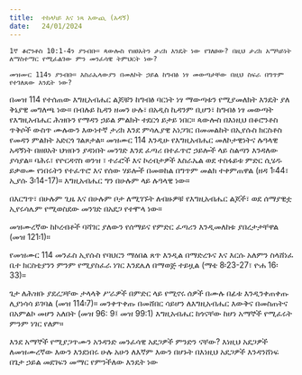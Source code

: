 ```yaml
---
title:  ተከላካይ እና ነጻ አውጪ (አዳኝ)
date:   24/01/2024
---
```


`1ኛ ቆሮንቶስ 10:1-4ን ያንብቡ። ጳውሎስ የዘፀአትን ታሪክ እንዴት ነው የገለፀው? በዚህ ታሪክ አማካይነት ለማስተማር የሚፈልገው ምን መንፈሳዊ ትምህርት ነው?`

`መዝሙር 114ን ያንብቡ። እስራኤላውያን በመለኮት ኃይል ከግብፅ ነፃ መውጣታቸው በዚህ ስፍራ በግጥም የተገለጸው እንዴት ነው?`

በመዝ 114 የተሰጠው እግዚአብሔር ልጆቹን ከግብፅ ባርነት ነፃ ማውጣቱን የሚያመለክት እንዴት ያለ ቅኔያዊ መግለጫ ነው። በብሉይ ኪዳን ዘመን ሁሉ፣ በአዲስ ኪዳንም ቢሆን፣ ከግብፅ ነፃ መውጣት የእግዚአብሔር ሕዝቡን የማዳን ኃይል ምልክት ተደርጎ ይታይ ነበር። ጳውሎስ በእነዚህ በቆሮንቶስ ጥቅሶች ውስጥ ሙሉውን እውነተኛ ታሪክ እንደ ምሳሌያዊ አነጋገር በመመልከት በኢየሱስ ክርስቶስ የመዳን ምልክት አድርጎ ገልጾታል። መዝሙር 114 እንዲሁ የእግዚአብሔር መለኮታዊነትና ሉዓላዊ አዳኝነት በዘፀአት ህዝቡን ያዳነበት መንገድ እንደ ፈጣሪ በተፈጥሮ ኃይሎች ላይ ስልጣን እንዳለው ያሳያል። ባሕሩ፣ የዮርዳኖስ ወንዝ ፣ ተራሮች እና ኮረብታዎች እስራኤል ወደ ተስፋይቱ ምድር ሲሄዱ ይቃወሙ የነበሩትን የተፈጥሮ እና የሰው ሃይሎች በመወከል በግጥም መልክ ተቀምጠዋል (ዘዳ 1፡44፣ ኢያሱ 3፡14-17)። እግዚአብሔር ግን በሁሉም ላይ ሉዓላዊ ነው።

በእርግጥ፣ በሁሉም ጊዜ እና በሁሉም ቦታ ለሚገኙት ለብዙዎቹ የእግዚአብሔር ልጆች፣ ወደ ሰማያዊቷ ኢየሩሳሌም የሚወስደው መንገድ በአደጋ የተሞላ ነው።

መዝሙረኛው ከኮረብቶች ባሻገር ያለውን የሰማይና የምድር ፈጣሪን እንዲመለከቱ ያበረታታቸዋል (መዝ 121፡1)።

የመዝሙር 114 መንፈስ ኢየሱስ የባህርን ማዕበል ጸጥ እንዲል በማድረጉና እና እርሱ አለምን ስላሸነፈ ቤተ ክርስቲያንን ምንም የሚያስፈራ ነገር እንደሌለ በማወጅ ተይዟል (ማቴ 8፡23-27፣ ዮሐ 16፡33)።

ጌታ ለሕዝቡ ያደረጋቸው ታላላቅ ሥራዎች በምድር ላይ የሚኖሩ ሰዎች በሙሉ በፊቱ እንዲንቀጠቀጡ ሊያነሳሳ ይገባል (መዝ 114፡7)። መንቀጥቀጡ በመሸበር ሳይሆን ለእግዚአብሔር እውቅና በመስጠትና በአምልኮ መሆን አለበት (መዝ 96: 9፤ መዝ 99:1) እግዚአብሔር ከጎናቸው ከሆነ አማኞች የሚፈሩት ምንም ነገር የለም።

እንደ አማኞች የሚያጋጥሙን አንዳንድ መንፈሳዊ አደጋዎች ምንድን ናቸው? እነዚህ አደጋዎች ለመዝሙረኛው እውን እንደነበሩ ሁሉ አሁን ለእኛም እውን በሆኑት በእነዚህ አደጋዎች እንዳንሸነፍ በጌታ ኃይል መደገፍን መማር የምንችለው እንዴት ነው